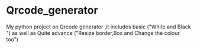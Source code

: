 # Qrcode_generator
My python project on Qrcode generator ,it includes basic ("White and Black ") as well as Quite advance ("Resize border,Box and Change the colour too")
